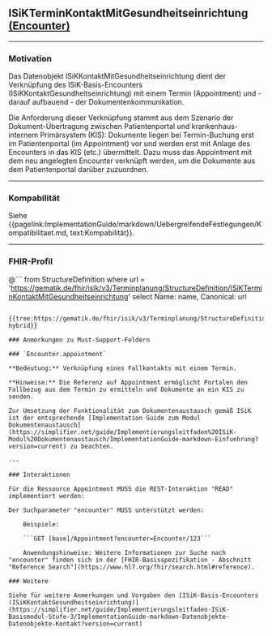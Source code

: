 ## ISiKTerminKontaktMitGesundheitseinrichtung [(Encounter)](http://hl7.org/fhir/encounter.html)

---

### Motivation

Das Datenobjekt ISiKKontaktMitGesundheitseinrichtung dient der Verknüpfung des ISiK-Basis-Encounters (ISiKKontaktGesundheitseinrichtung) mit einem Termin (Appointment) und - darauf aufbauend - der Dokumentenkommunikation.

Die Anforderung dieser Verknüpfung stammt aus dem Szenario der Dokument-Übertragung zwischen Patientenportal und krankenhaus-internem Primärsystem (KIS): Dokumente liegen bei Termin-Buchung erst im Patientenportal (im Appointment) vor und werden erst mit Anlage des Encounters in das KIS (etc.) übermittelt. Dazu muss das Appointment mit dem neu angelegten Encounter verknüpft werden, um die Dokumente aus dem Patientenportal darüber zuzuordnen.

---

### Kompabilität

Siehe {{pagelink:ImplementationGuide/markdown/UebergreifendeFestlegungen/Kompatibilitaet.md, text:Kompabilität}}.

---

### FHIR-Profil

@```
from StructureDefinition where url = 'https://gematik.de/fhir/isik/v3/Terminplanung/StructureDefinition/ISiKTerminKontaktMitGesundheitseinrichtung' select Name: name, Canonical: url
```

{{tree:https://gematik.de/fhir/isik/v3/Terminplanung/StructureDefinition/ISiKTerminKontaktMitGesundheitseinrichtung, hybrid}}

### Anmerkungen zu Must-Support-Feldern

### `Encounter.appointment`

**Bedeutung:** Verknüpfung eines Fallkontakts mit einem Termin.

**Hinweise:** Die Referenz auf Appointment ermöglicht Portalen den Fallbezug aus dem Termin zu ermitteln und Dokumente an ein KIS zu senden. 

Zur Umsetzung der Funktionalität zum Dokumentenaustausch gemäß ISiK ist der entsprechende [Implementation Guide zum Modul Dokumentenaustausch](https://simplifier.net/guide/Implementierungsleitfaden%20ISiK-Modul%20Dokumentenaustausch/ImplementationGuide-markdown-Einfuehrung?version=current) zu beachten.

---

### Interaktionen

Für die Ressource Appointment MUSS die REST-Interaktion "READ" implementiert werden:

Der Suchparameter "encounter" MUSS unterstützt werden:

    Beispiele:

    ```GET [base]/Appointment?encounter=Encounter/123```

    Anwendungshinweise: Weitere Informationen zur Suche nach "encounter" finden sich in der [FHIR-Basisspezifikation - Abschnitt "Reference Search"](https://www.hl7.org/fhir/search.html#reference).

### Weitere

Siehe für weitere Anmerkungen und Vorgaben den [ISiK-Basis-Encounters (ISiKKontaktGesundheitseinrichtung)](https://simplifier.net/guide/Implementierungsleitfaden-ISiK-Basismodul-Stufe-3/ImplementationGuide-markdown-Datenobjekte-Datenobjekte-Kontakt?version=current)

